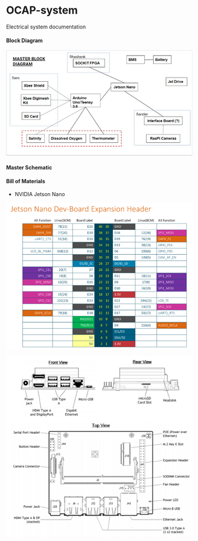 # OCAP-system
Electrical system documentation

#### Block Diagram
![Master Block Diagram](https://github.com/sbansal22/OCAP-system/blob/main/docs/Master%20Block%20Diagram.JPG)

#### Master Schematic

#### Bill of Materials
* NVIDIA Jetson Nano

![Pinout list](https://github.com/sbansal22/OCAP-system/blob/main/docs/jetson-nano-pinout.png)

![Port List](https://github.com/sbansal22/OCAP-system/blob/main/docs/jetson-nano-ports.png)

